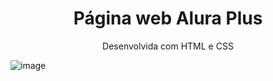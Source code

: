 <h1 align= "center">Página web Alura Plus</h1>
<p align="center">Desenvolvida com HTML e CSS</p>

![image](https://github.com/user-attachments/assets/96714636-810c-469f-b57d-4f83f5a23da1)
